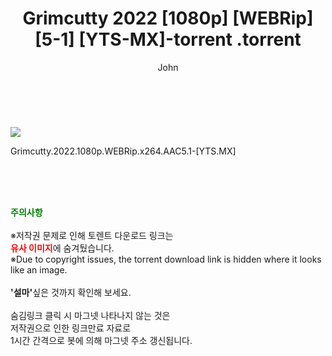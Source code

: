 ﻿---
layout: post
title:  "                   Grimcutty 2022 [1080p] [WEBRip] [5-1] [YTS-MX]-torrent                .torrent"
author: John
categories: [ 영화 ]
tags: [  ]
image: https://torrentrj57.com/uploadfile/full/f04dd5b38a335cdb0364d831a43a8e3ed5e3007f.jpg 
description: "                   Grimcutty 2022 [1080p] [WEBRip] [5-1] [YTS-MX]-torrent                 torrent 정보 공유"
toc: true
toc_sticky: true
---

<br>
<p><img src="https://torrentrj57.com/uploadfile/full/f04dd5b38a335cdb0364d831a43a8e3ed5e3007f.jpg"/></p>
 Grimcutty.2022.1080p.WEBRip.x264.AAC5.1-[YTS.MX]  
    
<br><br><br>
<p data-ke-size="size16"><b><span style="color: green;">주의사항</span></b><br /><br />※저작권 문제로 인해 토렌트 다운로드 링크는<br /><b><span style="color: red;">유사 이미지</span></b>에 숨겨뒀습니다.<br />※Due to copyright issues, the torrent download link is hidden where it looks like an image.<br /><br /><b>'설마'</b>싶은 것까지 확인해 보세요.<br /><br />숨김링크 클릭 시 마그넷 나타나지 않는 것은<br />저작권으로 인한 링크만료 자료로<br />1시간 간격으로 봇에 의해 마그넷 주소 갱신됩니다.</p>
